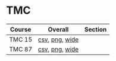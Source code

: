 # TMC

| Course | Overall | Section |
| ------ | ------- | ------- |
| TMC 15 | [csv](https://github.com/UCSD-Historical-Enrollment-Data/2024Fall/blob/main/overall/TMC%2015.csv), [png](https://raw.githubusercontent.com/UCSD-Historical-Enrollment-Data/2024Fall/main/plot_overall/TMC%2015.png), [wide](https://raw.githubusercontent.com/UCSD-Historical-Enrollment-Data/2024Fall/main/plot_overall_wide/TMC%2015.png) |  |
| TMC 87 | [csv](https://github.com/UCSD-Historical-Enrollment-Data/2024Fall/blob/main/overall/TMC%2087.csv), [png](https://raw.githubusercontent.com/UCSD-Historical-Enrollment-Data/2024Fall/main/plot_overall/TMC%2087.png), [wide](https://raw.githubusercontent.com/UCSD-Historical-Enrollment-Data/2024Fall/main/plot_overall_wide/TMC%2087.png) |  |
